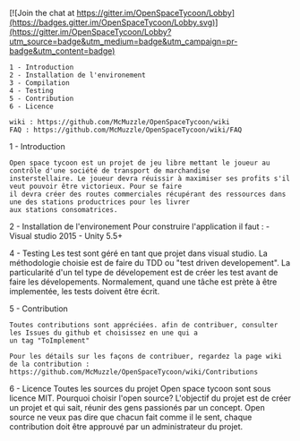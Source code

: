 [![Join the chat at https://gitter.im/OpenSpaceTycoon/Lobby](https://badges.gitter.im/OpenSpaceTycoon/Lobby.svg)](https://gitter.im/OpenSpaceTycoon/Lobby?utm_source=badge&utm_medium=badge&utm_campaign=pr-badge&utm_content=badge)

    1 - Introduction
    2 - Installation de l'environement
    3 - Compilation
	4 - Testing
    5 - Contribution
    6 - Licence

	wiki : https://github.com/McMuzzle/OpenSpaceTycoon/wiki
	FAQ : https://github.com/McMuzzle/OpenSpaceTycoon/wiki/FAQ
	
1 - Introduction
	
	Open space tycoon est un projet de jeu libre mettant le joueur au contrôle d'une société de transport de marchandise
	insterstellaire. Le joueur devra réuissir à maximiser ses profits s'il veut pouvoir être victorieux. Pour se faire
	il devra créer des routes commerciales récupérant des ressources dans une des stations productrices pour les livrer
	aux stations consomatrices.	
	
2 - Installation de l'environement
	Pour construire l'application il faut : 
		- Visual studio 2015
		- Unity 5.5+

4 - Testing
	Les test sont géré en tant que projet dans visual studio. La méthodologie choisie est de faire du TDD ou 
	"test driven developement". La particularité d'un tel type de dévelopement est de créer les test avant de faire
	les dévelopements. Normalement, quand une tâche est prète à être implementée, les tests doivent être écrit.

5 - Contribution

	Toutes contributions sont appréciées. afin de contribuer, consulter les Issues du github et choisissez en une qui a
	un tag "ToImplement"
	
	Pour les détails sur les façons de contribuer, regardez la page wiki de la contribution :
	https://github.com/McMuzzle/OpenSpaceTycoon/wiki/Contributions

6 - Licence
	Toutes les sources du projet Open space tycoon sont sous licence MIT. Pourquoi choisir l'open source? L'objectif du
	projet est de créer un projet et qui sait, réunir des gens passionés par un concept. Open source ne veux pas dire
	que chacun fait comme il le sent, chaque contribution doit être approuvé par un administrateur du projet.

	
	